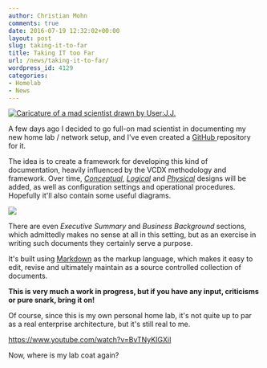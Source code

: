 ```yaml
---
author: Christian Mohn
comments: true
date: 2016-07-19 12:32:02+00:00
layout: post
slug: taking-it-to-far
title: Taking IT too Far
url: /news/taking-it-to-far/
wordpress_id: 4129
categories:
- Homelab
- News
---
```


[![Caricature of a mad scientist drawn by User:J.J.](/img/Mad_scientist_transparent_background.svg_-1024x959.png)](https://commons.wikimedia.org/wiki/File:Mad_scientist_transparent_background.svg)

A few days ago I decided to go full-on mad scientist in documenting my new home lab / network setup, and I've even created a [GitHub ](https://github.com/h0bbel/homelab)repository for it.

The idea is to create a framework for developing this kind of documentation, heavily influenced by the VCDX methodology and framework. Over time, [_Conceptual_](https://github.com/h0bbel/homelab/blob/master/Conceptual.md), [_Logical_](https://github.com/h0bbel/homelab/blob/master/Logical.md) and [_Physical_](https://github.com/h0bbel/homelab/blob/master/Physical.md) designs will be added, as well as configuration settings and operational procedures. Hopefully it'll also contain some useful diagrams.

[![](https://github.com/h0bbel/homelab/blob/master/images/conceptual.png?raw=true)](https://github.com/h0bbel/homelab/blob/master/images/conceptual.png)

There are even _Executive Summary_ and _Business Background_ sections, which admittedly makes no sense at all in this setting, but as an exercise in writing such documents they certainly serve a purpose.

It's built using [Markdown](https://daringfireball.net/projects/markdown/) as the markup language, which makes it easy to edit, revise and ultimately maintain as a source controlled collection of documents.

**This is very much a work in progress, but if you have any input, criticisms or pure snark, bring it on!**

Of course, since this is my own personal home lab, it's not quite up to par as a real enterprise architecture, but it's still real to me.

https://www.youtube.com/watch?v=BvTNyKIGXiI

Now, where is my lab coat again?
